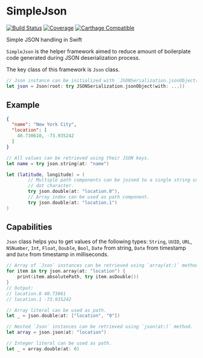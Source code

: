 # SimpleJson

[![Build Status](https://travis-ci.org/Vespen/SimpleJson.svg?branch=master)](https://travis-ci.org/Vespen/SimpleJson)
[![Coverage](https://codecov.io/github/Vespen/SimpleJson/coverage.svg?branch=master)](https://codecov.io/github/Vespen/SimpleJson)
[![Carthage Compatible](https://img.shields.io/badge/Carthage-compatible-4BC51D.svg?style=flat)](https://github.com/Carthage/Carthage)

Simple JSON handling in Swift

`SimpleJson` is the helper framework aimed to reduce amount of boilerplate code generated during JSON deserialization process. 

The key class of this framework is `Json` class.

```swift
// Json instance can be initialized with `JSONSerialization.jsonObject(with:)` result.
let json = Json(root: try JSONSerialization.jsonObject(with: ...))
```

## Example

```json
{
  "name": "New York City",
  "location": [
    40.730610, -73.935242
  ]
}
```

```swift
// All values can be retrieved using their JSON keys.
let name = try json.string(at: "name")

let (latitude, longitude) = (
        // Multiple path components can be joined to a single string using
        // dot character.
        try json.double(at: "location.0"),
        // Array index can be used as path component.
        try json.double(at: "location.1")
)
```

## Capabilities

`Json` class helps you to get values of the following types: `String`, `UUID`, `URL`, `NSNumber`, `Int`, `Float`, `Double`, `Bool`, `Date` from string, `Date` from timestamp and `Date` from timestamp in milliseconds.

```swift
// Array of `Json` instances can be retrieved using `array(at:)` method.
for item in try json.array(at: "location") {
    print(item.absolutePath, try item.asDouble())
}
// Output:
// location.0 40.73061
// location.1 -73.935242
```

```swift
// Array literal can be used as path.
let _ = json.double(at: ["location", "0"])
```

```swift
// Nested `Json` instances can be retrieved using `json(at:)` method.
let array = json.json(at: "location")
```

```swift
// Integer literal can be used as path.
let _ = array.double(at: 0)
```
